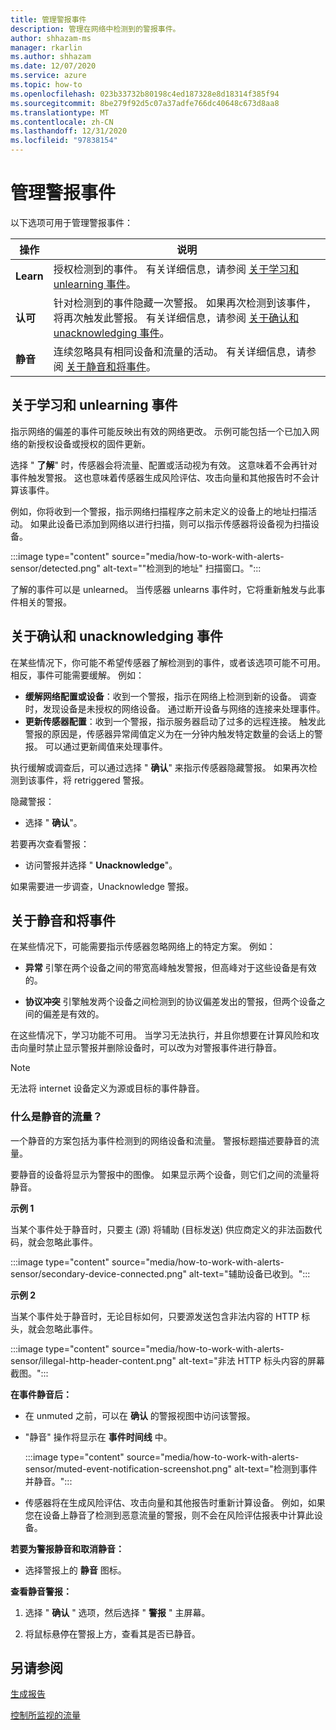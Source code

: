 ```yaml
---
title: 管理警报事件
description: 管理在网络中检测到的警报事件。
author: shhazam-ms
manager: rkarlin
ms.author: shhazam
ms.date: 12/07/2020
ms.service: azure
ms.topic: how-to
ms.openlocfilehash: 023b33732b80198c4ed187328e8d18314f385f94
ms.sourcegitcommit: 8be279f92d5c07a37adfe766dc40648c673d8aa8
ms.translationtype: MT
ms.contentlocale: zh-CN
ms.lasthandoff: 12/31/2020
ms.locfileid: "97838154"
---
```

# <a name="manage-alert-events"></a>管理警报事件

以下选项可用于管理警报事件：

 | 操作 | 说明 |
 |--|--|
 | **Learn** | 授权检测到的事件。 有关详细信息，请参阅 [关于学习和 unlearning 事件](#about-learning-and-unlearning-events)。 |
 | **认可** | 针对检测到的事件隐藏一次警报。 如果再次检测到该事件，将再次触发此警报。 有关详细信息，请参阅 [关于确认和 unacknowledging 事件](#about-acknowledging-and-unacknowledging-events)。 |
 | **静音** | 连续忽略具有相同设备和流量的活动。 有关详细信息，请参阅 [关于静音和将事件](#about-muting-and-unmuting-events)。 |

## <a name="about-learning-and-unlearning-events"></a>关于学习和 unlearning 事件

指示网络的偏差的事件可能反映出有效的网络更改。 示例可能包括一个已加入网络的新授权设备或授权的固件更新。

选择 " **了解**" 时，传感器会将流量、配置或活动视为有效。 这意味着不会再针对事件触发警报。 这也意味着传感器生成风险评估、攻击向量和其他报告时不会计算该事件。

例如，你将收到一个警报，指示网络扫描程序之前未定义的设备上的地址扫描活动。 如果此设备已添加到网络以进行扫描，则可以指示传感器将设备视为扫描设备。

:::image type="content" source="media/how-to-work-with-alerts-sensor/detected.png" alt-text="&quot;检测到的地址&quot; 扫描窗口。":::

了解的事件可以是 unlearned。 当传感器 unlearns 事件时，它将重新触发与此事件相关的警报。

## <a name="about-acknowledging-and-unacknowledging-events"></a>关于确认和 unacknowledging 事件

在某些情况下，你可能不希望传感器了解检测到的事件，或者该选项可能不可用。 相反，事件可能需要缓解。 例如：

- **缓解网络配置或设备**：收到一个警报，指示在网络上检测到新的设备。 调查时，发现设备是未授权的网络设备。 通过断开设备与网络的连接来处理事件。
- **更新传感器配置**：收到一个警报，指示服务器启动了过多的远程连接。 触发此警报的原因是，传感器异常阈值定义为在一分钟内触发特定数量的会话上的警报。 可以通过更新阈值来处理事件。

执行缓解或调查后，可以通过选择 " **确认**" 来指示传感器隐藏警报。 如果再次检测到该事件，将 retriggered 警报。

隐藏警报：

  - 选择 " **确认**"。

若要再次查看警报：

  - 访问警报并选择 " **Unacknowledge**"。

如果需要进一步调查，Unacknowledge 警报。

## <a name="about-muting-and-unmuting-events"></a>关于静音和将事件

在某些情况下，可能需要指示传感器忽略网络上的特定方案。 例如：

  - **异常** 引擎在两个设备之间的带宽高峰触发警报，但高峰对于这些设备是有效的。

  - **协议冲突** 引擎触发两个设备之间检测到的协议偏差发出的警报，但两个设备之间的偏差是有效的。

在这些情况下，学习功能不可用。 当学习无法执行，并且你想要在计算风险和攻击向量时禁止显示警报并删除设备时，可以改为对警报事件进行静音。

> [!NOTE] 
> 无法将 internet 设备定义为源或目标的事件静音。

### <a name="what-traffic-is-muted"></a>什么是静音的流量？

一个静音的方案包括为事件检测到的网络设备和流量。 警报标题描述要静音的流量。

要静音的设备将显示为警报中的图像。 如果显示两个设备，则它们之间的流量将静音。

**示例 1**

当某个事件处于静音时，只要主 (源) 将辅助 (目标发送) 供应商定义的非法函数代码，就会忽略此事件。

:::image type="content" source="media/how-to-work-with-alerts-sensor/secondary-device-connected.png" alt-text="辅助设备已收到。":::

**示例 2**

当某个事件处于静音时，无论目标如何，只要源发送包含非法内容的 HTTP 标头，就会忽略此事件。

:::image type="content" source="media/how-to-work-with-alerts-sensor/illegal-http-header-content.png" alt-text="非法 HTTP 标头内容的屏幕截图。":::

**在事件静音后：**

- 在 unmuted 之前，可以在 **确认** 的警报视图中访问该警报。

- "静音" 操作将显示在 **事件时间线** 中。

  :::image type="content" source="media/how-to-work-with-alerts-sensor/muted-event-notification-screenshot.png" alt-text="检测到事件并静音。":::

- 传感器将在生成风险评估、攻击向量和其他报告时重新计算设备。 例如，如果您在设备上静音了检测到恶意流量的警报，则不会在风险评估报表中计算此设备。

**若要为警报静音和取消静音：**

- 选择警报上的 **静音** 图标。

**查看静音警报：**

1. 选择 " **确认** " 选项，然后选择 " **警报** " 主屏幕。

2. 将鼠标悬停在警报上方，查看其是否已静音。  

## <a name="see-also"></a>另请参阅

[生成报告](how-to-generate-reports.md)

[控制所监视的流量](how-to-control-what-traffic-is-monitored.md)
